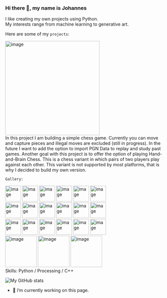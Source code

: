 ### Hi there 👋, my name is Johannes

I like creating my own projects using Python. <br> 
My interests range from machine learning to generative art. <br> 

Here are some of my `projects`:

<div class="image-container">
<img src="https://github.com/jbirkenmaier/jbirkenmaier/assets/127735731/649c7a25-e0c5-4d09-ad6a-e6856d3682cf" alt="image" width="300" height="auto"> 
</div>
In this project I am building a simple chess game. Currently you can move and capture pieces and illegal moves are excluded (still in progress). 
In the future I want to add the option to import PGN Data to replay and study past games. Another goal with this project is to offer the option of playing Hand-and-Brain Chess. This is a chess variant in which pairs of two players play against each other. 
This variant is not supported by most platforms, that is why I decided to build my own version. 

`Gallery:`
<div class="image-container">
<img src="https://github.com/jbirkenmaier/jbirkenmaier/assets/127735731/d2207266-0bc9-43d5-b6ff-c61c6ed4edd5" alt="image" width="50" height="auto"> 
<img src="https://github.com/jbirkenmaier/jbirkenmaier/assets/127735731/4adcbb38-c6c5-4836-8af7-537dd11f823c" alt="image" width="50" height="auto"> 
<img src="https://github.com/jbirkenmaier/jbirkenmaier/assets/127735731/4a817459-a6b6-44ea-9e62-19270dfd68f9" alt="image" width="50" height="auto"> 
<img src="https://github.com/jbirkenmaier/jbirkenmaier/assets/127735731/52dad5a1-c902-4ecb-8114-65db0a310ef8" alt="image" width="50" height="auto"> 
<img src="https://github.com/jbirkenmaier/jbirkenmaier/assets/127735731/f3faebf0-0d26-4c60-a14f-929a651b7a00" alt="image" width="50" height="auto"> 
<img src="https://github.com/jbirkenmaier/jbirkenmaier/assets/127735731/8c97b729-0357-4699-aebb-608ba329e197" alt="image" width="50" height="auto"> 
</div>

<div class="image-container">
<img src="https://github.com/jbirkenmaier/jbirkenmaier/assets/127735731/8aa73e50-ca4a-4a9a-975a-ff11176ea34c" alt="image" width="50" height="auto"> 
<img src="https://github.com/jbirkenmaier/jbirkenmaier/assets/127735731/3265cf4c-c9bd-4d8a-b4ab-9b4b1d5b6510" alt="image" width="50" height="auto"> 
<img src="https://github.com/jbirkenmaier/jbirkenmaier/assets/127735731/e6679b82-4e1a-477e-bb83-889b7d4d02c5" alt="image" width="50" height="auto"> 
<img src="https://github.com/jbirkenmaier/jbirkenmaier/assets/127735731/079bc491-53f9-40af-b613-4228950e7cfb" alt="image" width="50" height="auto"> 
<img src="https://github.com/jbirkenmaier/jbirkenmaier/assets/127735731/335eaeab-8479-457b-8907-168c862963d3" alt="image" width="50" height="auto"> 
<img src="https://github.com/jbirkenmaier/jbirkenmaier/assets/127735731/b774adf4-131f-445c-bfce-acc6fbcd9e2e" alt="image" width="50" height="auto"> 
</div>


<div class="image-container">
<img src="https://github.com/jbirkenmaier/jbirkenmaier/assets/127735731/335eaeab-8479-457b-8907-168c862963d3" alt="image" width="50" height="auto"> 
<img src="https://github.com/jbirkenmaier/jbirkenmaier/assets/127735731/bf68f762-6ef4-4cd7-aabf-aceb06a51ccf" alt="image" width="50" height="auto"> 
<img src="https://github.com/jbirkenmaier/jbirkenmaier/assets/127735731/4b8587a9-f968-4a85-8b6f-e4565f3bcd1d" alt="image" width="50" height="auto"> 
<img src="https://github.com/jbirkenmaier/jbirkenmaier/assets/127735731/8c7b78c7-15f3-4ae1-9355-36f251865e64" alt="image" width="50" height="auto"> 
<img src="https://github.com/jbirkenmaier/jbirkenmaier/assets/127735731/ec1802fe-1baa-4da4-b0d2-75f628589f6e" alt="image" width="50" height="auto"> 
<img src="https://github.com/jbirkenmaier/jbirkenmaier/assets/127735731/03c2f654-5e4d-458a-b2a3-4e1407737cf7" alt="image" width="50" height="auto"> 
</div>

<!--<img src="https://github.com/jbirkenmaier/jbirkenmaier/assets/127735731/d7b38463-3498-4a84-b550-83b699be569a" alt="image" width="50" height="auto"> -->


<div class="image-container">
<img src="https://github.com/jbirkenmaier/jbirkenmaier/assets/127735731/a4d514df-9e6c-455d-a74c-6747cc8272db" alt="image" width="100" height="auto"/>
<img src="https://github.com/jbirkenmaier/jbirkenmaier/assets/127735731/f98a3340-299e-4916-82b6-07fbd9f8ff37" alt="image" width="100" height="auto"/>
<img src="https://github.com/jbirkenmaier/jbirkenmaier/assets/127735731/869d97c7-9013-4fb2-b506-eb3f9da205a1" alt="image" width="100" height="auto"/>
</div>
Skills: Python / Processing / C++

![My GitHub stats](https://github-readme-stats.vercel.app/api?username=jbirkenmaier&show_icons=true&theme=dark)
<!--[![My GitHub stats](https://github-readme-stats.vercel.app/api?username=jbirkenmaier)](https://github.com/jbirkenmaier/github-readme-stats&theme=dark)-->

- 🔭 I’m currently working on this page. 

<!--### Hi there 👋, my name is Johannes
`I like creating my own projects using Python. My interests range from machine learning to digital art.` <br>
`Take a look at some of my art projects:`

![](https://github.com/jbirkenmaier/jbirkenmaier/assets/127735731/d2207266-0bc9-43d5-b6ff-c61c6ed4edd5)

<img src="https://github.com/jbirkenmaier/jbirkenmaier/assets/127735731/d2207266-0bc9-43d5-b6ff-c61c6ed4edd5" style="float:left; margin-right:10px;" alt="image" width="50" height="auto"> 
<img src="https://github.com/jbirkenmaier/jbirkenmaier/assets/127735731/4adcbb38-c6c5-4836-8af7-537dd11f823c" style="float:left; alt="image" width="50" height="auto"> 
<img src="https://github.com/jbirkenmaier/jbirkenmaier/assets/127735731/4a817459-a6b6-44ea-9e62-19270dfd68f9" style="float:left; alt="image" width="50" height="auto"> 
<img src="https://github.com/jbirkenmaier/jbirkenmaier/assets/127735731/52dad5a1-c902-4ecb-8114-65db0a310ef8" style="float:left; alt="image" width="50" height="auto"> 
<img src="https://github.com/jbirkenmaier/jbirkenmaier/assets/127735731/f3faebf0-0d26-4c60-a14f-929a651b7a00" alt="image" width="50" height="auto"> 
<br>
<img src="https://github.com/jbirkenmaier/jbirkenmaier/assets/127735731/8aa73e50-ca4a-4a9a-975a-ff11176ea34c" alt="image" width="50" height="auto"> 
<img src="https://github.com/jbirkenmaier/jbirkenmaier/assets/127735731/3265cf4c-c9bd-4d8a-b4ab-9b4b1d5b6510" alt="image" width="50" height="auto"> 
<img src="https://github.com/jbirkenmaier/jbirkenmaier/assets/127735731/e6679b82-4e1a-477e-bb83-889b7d4d02c5" alt="image" width="50" height="auto"> 
<img src="https://github.com/jbirkenmaier/jbirkenmaier/assets/127735731/079bc491-53f9-40af-b613-4228950e7cfb" alt="image" width="50" height="auto"> 
<img src="https://github.com/jbirkenmaier/jbirkenmaier/assets/127735731/335eaeab-8479-457b-8907-168c862963d3" alt="image" width="50" height="auto"> 
<br>
<img src="https://github.com/jbirkenmaier/jbirkenmaier/assets/127735731/335eaeab-8479-457b-8907-168c862963d3" alt="image" width="50" height="auto"> 
<img src="https://github.com/jbirkenmaier/jbirkenmaier/assets/127735731/bf68f762-6ef4-4cd7-aabf-aceb06a51ccf" alt="image" width="50" height="auto"> 
<img src="https://github.com/jbirkenmaier/jbirkenmaier/assets/127735731/4b8587a9-f968-4a85-8b6f-e4565f3bcd1d" alt="image" width="50" height="auto"> 
<img src="https://github.com/jbirkenmaier/jbirkenmaier/assets/127735731/4b8587a9-f968-4a85-8b6f-e4565f3bcd1d" alt="image" width="50" height="auto"> 
<img src="https://github.com/jbirkenmaier/jbirkenmaier/assets/127735731/ec1802fe-1baa-4da4-b0d2-75f628589f6e" alt="image" width="50" height="auto"> 
<br>

Skills: Python / Processing / C++



[![My GitHub stats](https://github-readme-stats.vercel.app/api?username=jbirkenmaier)](https://github.com/jbirkenmaier/github-readme-stats)

- 🔭 I’m currently working on this page. 

<!--https://github.com/jbirkenmaier/jbirkenmaier/assets/127735731/c806ffd0-6617-44ff-8695-40c31f267e32

<video width="100" height="auto" controls="controls">
  <source src="webs.mp4" type="video/mp4">
Your browser does not support the video tag.
</video>

<video style="width:100%" controls="controls">
  <source src="github.com/jbirkenmaier/jbirkenmaier/assets/127735731/c806ffd0-6617-44ff-8695-40c31f267e32
" type="video/mp4">
Your browser does not support the video tag.
</video>

<!--
- 🔭 I’m currently working on ...
- 🌱 I’m currently learning ...
- 👯 I’m looking to collaborate on ...
- 🤔 I’m looking for help with ...
- 💬 Ask me about ...
- 📫 How to reach me: ...
- 😄 Pronouns: ...
- ⚡ Fun fact: ...
-->

